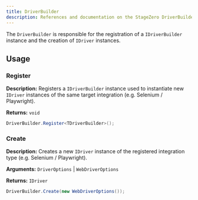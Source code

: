```yaml
---
title: DriverBuilder
description: References and documentation on the StageZero DriverBuilder instance.
---
```


The `DriverBuilder` is responsible for the registration of a `IDriverBuilder` instance and the creation of `IDriver` instances.

## Usage

### Register

**Description:** Registers a `IDriverBuilder` instance used to instantiate new `IDriver` instances of the same target integration (e.g. Selenium / Playwright).

**Returns:** `void`

```csharp
DriverBuilder.Register<TDriverBuilder>();
```

### Create

**Description:** Creates a new `IDriver` instance of the registered integration type (e.g. Selenium / Playwright).

**Arguments:** `DriverOptions` | `WebDriverOptions`

**Returns:** `IDriver`

```csharp
DriverBuilder.Create(new WebDriverOptions());
```
